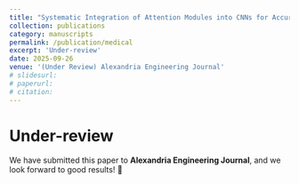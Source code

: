 ```yaml
---
title: "Systematic Integration of Attention Modules into CNNs for Accurate and Generalizable Medical Image Diagnosis"
collection: publications
category: manuscripts
permalink: /publication/medical
excerpt: 'Under-review'
date: 2025-09-26
venue: '(Under Review) Alexandria Engineering Journal'
# slidesurl: 
# paperurl: 
# citation: 
---
```

Under-review
=====
We have submitted this paper to **Alexandria Engineering Journal**, and we look forward to good results! 🙏